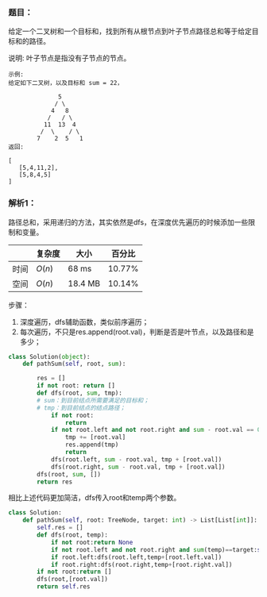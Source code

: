 ### 题目：
给定一个二叉树和一个目标和，找到所有从根节点到叶子节点路径总和等于给定目标和的路径。

说明: 叶子节点是指没有子节点的节点。

```
示例:
给定如下二叉树，以及目标和 sum = 22，

              5
             / \
            4   8
           /   / \
          11  13  4
         /  \    / \
        7    2  5   1
返回:

[
   [5,4,11,2],
   [5,8,4,5]
]
```

### 解析1：
路径总和，采用递归的方法，其实依然是dfs，在深度优先遍历的时候添加一些限制和变量。

|  |复杂度|大小|百分比|
|--|--|--|--|
|时间|$O(n)$|68 ms|10.77%|
|空间|$O(n)$|18.4 MB|10.14%|

步骤：
1. 深度遍历，dfs辅助函数，类似前序遍历；
2. 每次遍历，不只是res.append(root.val)，判断是否是叶节点，以及路径和是多少；


```python   
class Solution(object):
    def pathSum(self, root, sum):

        res = []
        if not root: return []
        def dfs(root, sum, tmp):
        # sum：到目前结点所需要满足的目标和；
        # tmp：到目前结点的结点路径；
            if not root:
                return 
            if not root.left and not root.right and sum - root.val == 0 :
                tmp += [root.val]
                res.append(tmp)
                return
            dfs(root.left, sum - root.val, tmp + [root.val])
            dfs(root.right, sum - root.val, tmp + [root.val])
        dfs(root, sum, [])
        return res
```

相比上述代码更加简洁，dfs传入root和temp两个参数。

```python
class Solution:
    def pathSum(self, root: TreeNode, target: int) -> List[List[int]]:
        self.res = []
        def dfs(root, temp):
            if not root:return None
            if not root.left and not root.right and sum(temp)==target:self.res.append(temp)
            if root.left:dfs(root.left,temp+[root.left.val])
            if root.right:dfs(root.right,temp+[root.right.val])
        if not root:return []
        dfs(root,[root.val])
        return self.res
```